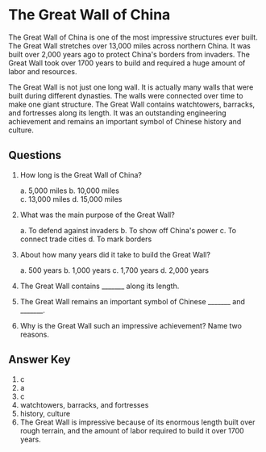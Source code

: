# The Great Wall of China

The Great Wall of China is one of the most impressive structures ever built. The Great Wall stretches over 13,000 miles across northern China. It was built over 2,000 years ago to protect China's borders from invaders. The Great Wall took over 1700 years to build and required a huge amount of labor and resources.

The Great Wall is not just one long wall. It is actually many walls that were built during different dynasties. The walls were connected over time to make one giant structure. The Great Wall contains watchtowers, barracks, and fortresses along its length. It was an outstanding engineering achievement and remains an important symbol of Chinese history and culture.

## Questions

1. How long is the Great Wall of China?

   a. 5,000 miles
   b. 10,000 miles  
   c. 13,000 miles
   d. 15,000 miles

2. What was the main purpose of the Great Wall?

   a. To defend against invaders
   b. To show off China's power
   c. To connect trade cities
   d. To mark borders

3. About how many years did it take to build the Great Wall?

   a. 500 years
   b. 1,000 years
   c. 1,700 years
   d. 2,000 years

4. The Great Wall contains _______ along its length.

5. The Great Wall remains an important symbol of Chinese _______ and _______.

6. Why is the Great Wall such an impressive achievement? Name two reasons.

## Answer Key

1. c
2. a
3. c
4. watchtowers, barracks, and fortresses
5. history, culture
6. The Great Wall is impressive because of its enormous length built over rough terrain, and the amount of labor required to build it over 1700 years.

